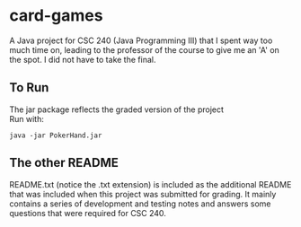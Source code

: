 # card-games

A Java project for CSC 240 (Java Programming III) that I spent way too 
much time on, leading to the professor of the course to give me an 
'A' on the spot. I did not have to take the final. 

## To Run

The jar package reflects the graded version of the project  
Run with:  

    java -jar PokerHand.jar

## The other README

README.txt (notice the .txt extension) is included as the additional 
README that was included when this project was submitted for grading. 
It mainly contains a series of development and testing notes and 
answers some questions that were required for CSC 240. 